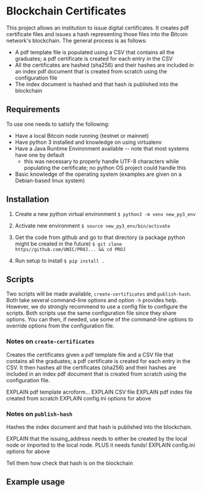 # Blockchain Certificates
This project allows an institution to issue digital certificates. It creates pdf certificate files and issues a hash representing those files into the Bitcoin network's blockchain. The general process is as follows:
  - A pdf template file is populated using a CSV that contains all the graduates; a pdf certificate is created for each entry in the CSV
  - All the certificates are hashed (sha256) and their hashes are included in an index pdf document that is created from scratch using the configuration file
  - The index document is hashed and that hash is published into the blockchain

## Requirements
To use one needs to satisfy the following:
  - Have a local Bitcoin node running (testnet or mainnet)
  - Have python 3 installed and knowledge on using virtualenv
  - Have a Java Runtime Environment available -- note that most systems have one by default
    - this was necessary to properly handle UTF-8 characters while populating the certificate; no python OS project could handle this
  - Basic knowledge of the operating system (examples are given on a Debian-based linux system)

## Installation
1. Create a new python virtual environment
`$ python3 -m venv new_py3_env`

2. Activate new environment
`$ source new_py3_env/bin/activate`

3. Get the code from github and go to that directory (a package python might be created in the future)
`$ git clone https//github.com/UNIC/PROJ... && cd PROJ`

4. Run setup to install
`$ pip install .`


## Scripts
Two scripts will be made available, `create-certificates` and `publish-hash`. Both take several command-line options and option `-h` provides help. However, we do strongly recommend to use a config file to configure the scripts. Both scripts use the same configuration file since they share options. You can then, if needed, use some of the command-line options to override options from the configuration file.

### Notes on `create-certificates`
Creates the certificates given a pdf template file and a CSV file that contains all the graduates; a pdf certificate is created for each entry in the CSV. It then hashes all the certificates (sha256) and their hashes are included in an index pdf document that is created from scratch using the configuration file.

EXPLAIN pdf template acroform...
EXPLAIN CSV file
EXPLAIN pdf index file created from scratch
EXPLAIN config.ini options for above

### Notes on `publish-hash`
Hashes the index document and that hash is published into the blockchain.

EXPLAIN that the issuing_address needs to either be created by the local node or imported to the local node. PLUS it needs funds!
EXPLAIN config.ini options for above

Tell them how check that hash is on the blockchain

## Example usage








